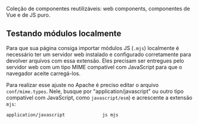 Coleção de componentes reutilizáveis: web components, componentes de Vue e de JS puro.

## Testando módulos localmente
Para que sua página consiga importar módulos JS (`.mjs`) localmente é necessário ter um servidor web instalado e configurado corretamente para devolver arquivos com essa extensão. Eles precisam ser entregues pelo servidor web com um tipo MIME compatível com JavaScript para que o navegador aceite carregá-los.

Para realizar esse ajuste no Apache é preciso editar o arquivo `conf/mime.types`. Nele, busque por "application/javascript" ou outro tipo compatível com JavaScript, como `javascript/esm`) e acrescente a extensão `mjs`:

    application/javascript				js mjs
